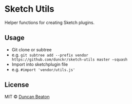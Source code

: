 # Sketch Utils

Helper functions for creating Sketch plugins.

## Usage

+ Git clone or subtree
+ e.g. ```git subtree add --prefix vendor https://github.com/dunckr/sketch-utils master —squash```
+ Import into sketchplugin file
+ e.g. ```#import 'vendor/utils.js'```

## License

MIT © [Duncan Beaton](http://dunckr.com)
